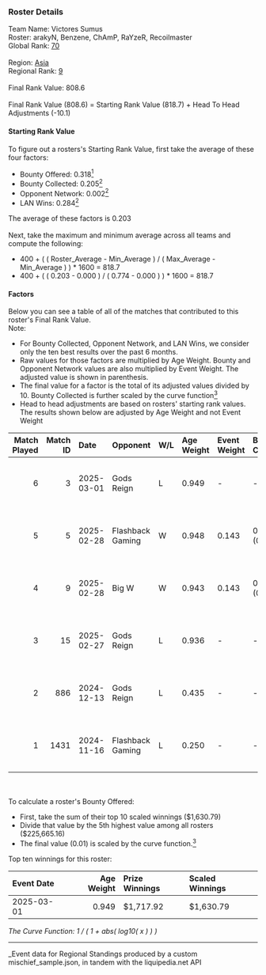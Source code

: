 ### Roster Details<br />
Team Name: Victores Sumus<br />
Roster: arakyN, Benzene, ChAmP, RaYzeR, Recoilmaster<br />
Global Rank: [70](../../standings_global_2025_04_07.md)<br />
<br />
Region: [Asia]( ../../standings_asia_2025_04_07.md)<br />
Regional Rank: [9]( ../../standings_asia_2025_04_07.md)<br />
<br />
Final Rank Value:  808.6<br />
<br />
Final Rank Value (808.6) = Starting Rank Value (818.7) + Head To Head Adjustments (-10.1)<br />

#### Starting Rank Value<br />
To figure out a rosters's Starting Rank Value, first take the average of these four factors:<br />
- Bounty Offered: 0.318[<sup>1</sup>](#table2)
- Bounty Collected: 0.205[<sup>2</sup>](#table1)
- Opponent Network: 0.002[<sup>2</sup>](#table1)
- LAN Wins: 0.284[<sup>2</sup>](#table1)

The average of these factors is 0.203<br />
<br />
Next, take the maximum and minimum average across all teams and compute the following:<br />
- 400 + ( ( Roster_Average - Min_Average ) / ( Max_Average - Min_Average ) ) * 1600 = 818.7
- 400 + ( ( 0.203 - 0.000 ) / ( 0.774 - 0.000 ) ) * 1600 = 818.7


#### Factors<br />
Below you can see a table of all of the matches that contributed to this roster's Final Rank Value.<br />
Note:<br />

- For Bounty Collected, Opponent Network, and LAN Wins, we consider only the ten best results over the past 6 months.
- Raw values for those factors are multiplied by Age Weight. Bounty and Opponent Network values are also multiplied by Event Weight. The adjusted value is shown in parenthesis.
- The final value for a factor is the total of its adjusted values divided by 10. Bounty Collected is further scaled by the curve function[<sup>3</sup>](#curveFunction)
- Head to head adjustments are based on rosters' starting rank values. The results shown below are adjusted by Age Weight and not Event Weight
<span id="table1"></span><br />


| Match Played | Match ID | Date       | Opponent         | W/L | Age Weight | Event Weight | Bounty Collected | Opponent Network | LAN Wins  | H2H Adj. | Roster                                       |
| -: | -: | :- | :- | :- | :- | :- | :- | :- | :- | -: | :- |
|            6 |        3 | 2025-03-01 | Gods Reign       | L   | 0.949      | -            | -                | -                | -         |   -11.58 | arakyN, Benzene, ChAmP, RaYzeR, Recoilmaster |
|            5 |        5 | 2025-02-28 | Flashback Gaming | W   | 0.948      | 0.143        | 0.005 (0.001)    | 0.096 (0.013)    | 1 (0.948) |    13.32 | arakyN, Benzene, ChAmP, RaYzeR, Recoilmaster |
|            4 |        9 | 2025-02-28 | Big W            | W   | 0.943      | 0.143        | 0.005 (0.001)    | 0.065 (0.009)    | 1 (0.943) |     9.53 | arakyN, Benzene, ChAmP, RaYzeR, Recoilmaster |
|            3 |       15 | 2025-02-27 | Gods Reign       | L   | 0.936      | -            | -                | -                | -         |   -11.88 | arakyN, Benzene, ChAmP, RaYzeR, Recoilmaster |
|            2 |      886 | 2024-12-13 | Gods Reign       | L   | 0.435      | -            | -                | -                | -         |    -5.05 | arakyN, Benzene, ChAmP, RaYzeR, Recoilmaster |
|            1 |     1431 | 2024-11-16 | Flashback Gaming | L   | 0.250      | -            | -                | -                | -         |    -4.42 | arakyN, Benzene, ChAmP, RaYzeR, Recoilmaster |

<br />
<span id="table2"></span><br />
To calculate a roster's Bounty Offered:<br />

- First, take the sum of their top 10 scaled winnings ($1,630.79)
- Divide that value by the 5th highest value among all rosters ($225,665.16)
- The final value (0.01) is scaled by the curve function.[<sup>3</sup>](#curveFunction)

Top ten winnings for this roster:<br />

| Event Date | Age Weight | Prize Winnings | Scaled Winnings |
| :- | -: | :- | :- |
| 2025-03-01 |      0.949 | $1,717.92      | $1,630.79       |


<span id="curveFunction"></span>_The Curve Function: 1 / ( 1 + abs( log10( x ) ) )_<br />

---
_Event data for Regional Standings produced by a custom mischief_sample.json, in tandem with the liquipedia.net API<br />
